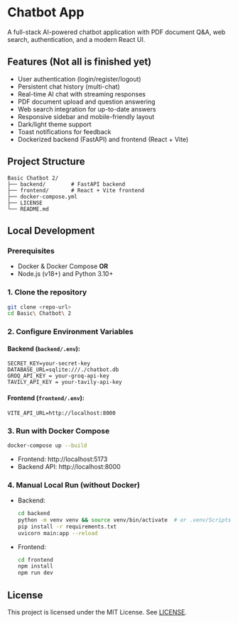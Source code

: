 # Chatbot App

A full-stack AI-powered chatbot application with PDF document Q&A, web search, authentication, and a modern React UI.

## Features (Not all is finished yet)

- User authentication (login/register/logout)
- Persistent chat history (multi-chat)
- Real-time AI chat with streaming responses
- PDF document upload and question answering
- Web search integration for up-to-date answers
- Responsive sidebar and mobile-friendly layout
- Dark/light theme support
- Toast notifications for feedback
- Dockerized backend (FastAPI) and frontend (React + Vite)

## Project Structure

```
Basic Chatbot 2/
├── backend/        # FastAPI backend
├── frontend/       # React + Vite frontend
├── docker-compose.yml
├── LICENSE
└── README.md
```

## Local Development

### Prerequisites
- Docker & Docker Compose **OR**
- Node.js (v18+) and Python 3.10+

### 1. Clone the repository
```bash
git clone <repo-url>
cd Basic\ Chatbot\ 2
```

### 2. Configure Environment Variables

#### Backend (`backend/.env`):
```
SECRET_KEY=your-secret-key
DATABASE_URL=sqlite:///./chatbot.db
GROQ_API_KEY = your-groq-api-key
TAVILY_API_KEY = your-tavily-api-key
```

#### Frontend (`frontend/.env`):
```
VITE_API_URL=http://localhost:8000
```

### 3. Run with Docker Compose
```bash
docker-compose up --build
```
- Frontend: http://localhost:5173
- Backend API: http://localhost:8000

### 4. Manual Local Run (without Docker)
- Backend:
  ```bash
  cd backend
  python -m venv venv && source venv/bin/activate  # or .venv/Scripts/activate on Windows
  pip install -r requirements.txt
  uvicorn main:app --reload
  ```
- Frontend:
  ```bash
  cd frontend
  npm install
  npm run dev
  ```

## License

This project is licensed under the MIT License. See [LICENSE](./LICENSE).


